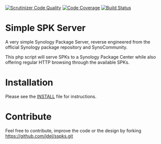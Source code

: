 [![Scrutinizer Code Quality](https://scrutinizer-ci.com/g/mbirth/sspks/badges/quality-score.png?b=master)](https://scrutinizer-ci.com/g/mbirth/sspks/?branch=master)
[![Code Coverage](https://scrutinizer-ci.com/g/mbirth/sspks/badges/coverage.png?b=master)](https://scrutinizer-ci.com/g/mbirth/sspks/?branch=master)
[![Build Status](https://scrutinizer-ci.com/g/mbirth/sspks/badges/build.png?b=master)](https://scrutinizer-ci.com/g/mbirth/sspks/build-status/master)

Simple SPK Server
=================

A very simple Synology Package Server, reverse engineered from
the official Synology package repository and SynoCommunity.

This php script will serve SPKs to a Synology Package Center
while also offering regular HTTP browsing through the available
SPKs.


Installation
============

Please see the [INSTALL](INSTALL.md) file for instructions.


Contribute
==========

Feel free to contribute, improve the code or the design by forking
https://github.com/jdel/sspks.git
